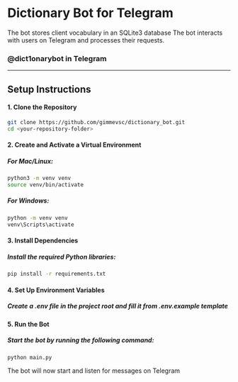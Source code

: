 # **Dictionary Bot for Telegram**

The bot stores client vocabulary in an SQLite3 database The bot interacts with users on Telegram and processes their requests.

### **@dict1onarybot in Telegram**
---

## **Setup Instructions**

#### 1. Clone the Repository

```bash
git clone https://github.com/gimmevsc/dictionary_bot.git
cd <your-repository-folder>
```

#### 2. Create and Activate a Virtual Environment
##### For Mac/Linux:
```bash
python3 -m venv venv
source venv/bin/activate
```
##### For Windows:
```bash
python -m venv venv
venv\Scripts\activate
```
#### 3. Install Dependencies
##### Install the required Python libraries:
```bash
pip install -r requirements.txt
```

#### 4. Set Up Environment Variables
##### Create a .env file in the project root and fill it from .env.example template

#### 5. Run the Bot
##### Start the bot by running the following command:
```bash
python main.py
```

The bot will now start and listen for messages on Telegram
